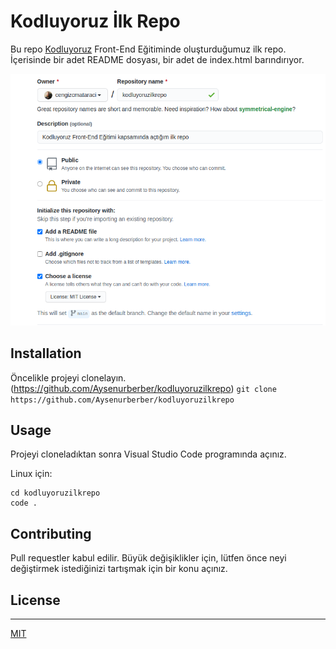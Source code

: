 # Kodluyoruz İlk Repo
Bu repo [Kodluyoruz](https://www.kodluyoruz.org/) Front-End Eğitiminde oluşturduğumuz ilk repo. İçerisinde bir adet README dosyası, bir adet de index.html barındırıyor.

![](https://github.com/Kodluyoruz/taskforce/blob/main/git/odev1/figures/github.png)

## Installation
Öncelikle projeyi clonelayın. (https://github.com/Aysenurberber/kodluyoruzilkrepo)
`git clone https://github.com/Aysenurberber/kodluyoruzilkrepo`
## Usage
Projeyi cloneladıktan sonra Visual Studio Code programında açınız.

Linux için:
```
cd kodluyoruzilkrepo 
code .
```
## Contributing
Pull requestler kabul edilir. Büyük değişiklikler için, lütfen önce neyi değiştirmek istediğinizi tartışmak için bir konu açınız.
## License
-----------
[MIT](https://choosealicense.com/licenses/mit/)
